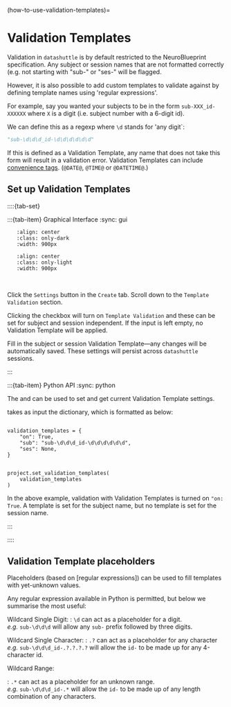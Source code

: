 (how-to-use-validation-templates)=

# Validation Templates

Validation in ``datashuttle`` is by default restricted to the
NeuroBlueprint specification. Any subject or session names
that are not formatted correctly (e.g. not starting with
"sub-" or "ses-" will be flagged.

However, it is also possible to add custom templates to validate against
by defining template names using 'regular expressions'.

For example, say you wanted your subjects to be in the form
`sub-XXX_id-XXXXXX` where `X` is a digit (i.e. subject number with
a 6-digit id).

We can define this
as a regexp where `\d` stands for 'any digit`:

```python
"sub-\d\d\d_id-\d\d\d\d\d\d"
```

If this is defined as a Validation Template, any name that
does not take this form will result in a validation error.
Validation Templates can include [convenience tags](create-folders-convenience-tags).
(`@DATE@`, `@TIME@` or `@DATETIME@`.)

## Set up Validation Templates
::::{tab-set}

:::{tab-item} Graphical Interface
:sync: gui

```{image} /_static/screenshots/how-to-validation-templates-dark.png
   :align: center
   :class: only-dark
   :width: 900px
```
```{image} /_static/screenshots/how-to-validation-templates-light.png
   :align: center
   :class: only-light
   :width: 900px
```
<br>


Click the `Settings` button in the `Create` tab. Scroll down to the
`Template Validation` section.

Clicking the checkbox will turn on `Template Validation` and these
can be set for subject and session independent. If the input is left empty,
no Validation Template will be applied.

Fill in the subject or session Validation Template—any changes
will be automatically saved. These settings will persist across
``datashuttle`` sessions.

:::

:::{tab-item} Python API
:sync: python

The [](set_validation_templates()) and [](get_validation_templates()) can be used
to set and get current Validation Template settings.

[](set_validation_templates()) takes as input the [](get_validation_templates()) dictionary,
which is formatted as below:

```

validation_templates = {
    "on": True,
    "sub": "sub-\d\d\d_id-\d\d\d\d\d\d",
    "ses": None,
}


project.set_validation_templates(
    validation_templates
)

```

In the above example, validation with Validation Templates is
turned on `"on: True`. A template is set for the subject name,
but no template is set for the session name.


:::

::::


## Validation Template placeholders

Placeholders (based on [regular expressions]) can be used to
fill templates with yet-unknown values.

Any regular expression available in  Python is permitted,
but below we summarise the most useful:

Wildcard Single Digit:
: `\d` can act as a placeholder for a digit. \
*e.g.* `sub-\d\d\d` will allow any `sub-` prefix followed by three digits.

Wildcard Single Character:
: `.?` can act as a placeholder for any character \
*e.g.* `sub-\d\d\d_id-.?.?.?.?` will allow the `id-` to be made up for any 4-character id.

Wildcard Range:

: `.*` can act as a placeholder for an unknown range. \
*e.g.* `sub-\d\d\d_id-.*` will allow the `id-` to be made up of any length combination of any characters.
